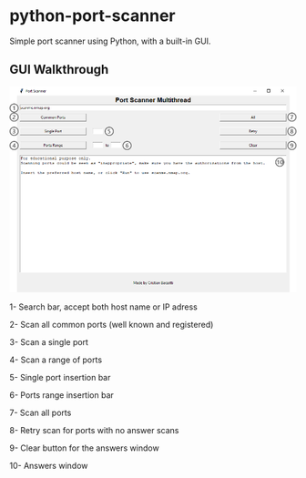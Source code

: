 # python-port-scanner

Simple port scanner using Python, with a built-in GUI.

## GUI Walkthrough

![Main Window](docs/mainwindow.png)

1- Search bar, accept both host name or IP adress

2- Scan all common ports (well known and registered)

3- Scan a single port

4- Scan a range of ports

5- Single port insertion bar

6- Ports range insertion bar

7- Scan all ports

8- Retry scan for ports with no answer scans

9- Clear button for the answers window

10- Answers window
